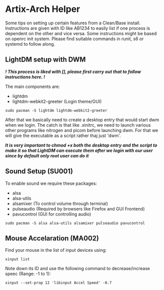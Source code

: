 # Artix-Arch Helper 
Some tips on setting up certain features from a Clean/Base install. Instructions are given with ID like AB1234 to easily list if one process is dependent on the other and vice versa. Some instructions might be based on openrc init system. Please find suitable commands in runit, s6 or systemd to follow along.

## LightDM setup with DWM
***! This process is liked with [], please first carry out that to follow instructions here. !***

The main components are:
- lightdm
- lightdm-webkit2-greeter (Login theme/GUI)

```
sudo pacman -S lightdm lightdm-webkit2-greeter
```

After that we basically need to create a desktop entry that would start dwm when we login. The catch is that like .xinitrc, we need to launch various other programs like nitrogen and picom before launching dwm. For that we will give the executable as a script rather thaj just 'dwm'.

***It is very important to chmod +x both the desktop entry and the script to make it so that LightDM can execute them after we login with our user since by default only root user can do it***

## Sound Setup (SU001)
To enable sound we require these packages:
- alsa
- alsa-utils
- alsamixer (To control volume through terminal)
- pulseaudio (Required by browsers like Firefox and GUI Frontend)
- pavucontrol (GUI for controlling audio)

```
sudo pacman -S alsa alsa-utils alsamixer pulseaudio pavucontrol
```


## Mouse Accelaration (MA002)
Find your mouse in the list of input devices using:
```
xinput list
```

Note down its ID and use the following command to decrease/increase speec (Range: -1 to 1):
```
xinput --set-prop 12 'libinput Accel Speed' -0.7
```
